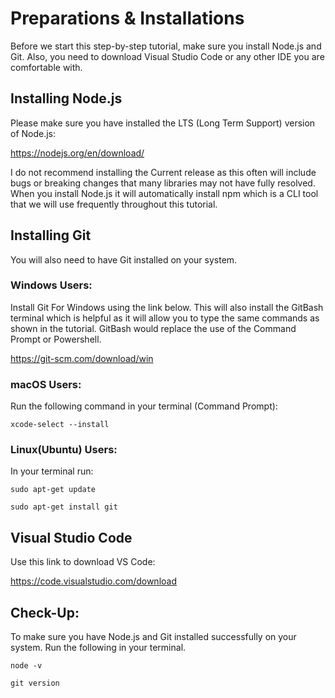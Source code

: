 # Preparations & Installations
Before we start this step-by-step tutorial, make sure you install Node.js and Git. Also, you need to download Visual Studio Code or any other IDE you are comfortable with.  

## Installing Node.js
Please make sure you have installed the LTS (Long Term Support) version of Node.js: 

https://nodejs.org/en/download/  

I do not recommend installing the Current release as this often will include bugs or breaking changes that many libraries may not have fully resolved. When you install Node.js it will automatically install npm which is a CLI tool that we will use frequently throughout this tutorial.

## Installing Git
You will also need to have Git installed on your system.

### Windows Users:
Install Git For Windows using the link below. This will also install the GitBash terminal which is helpful as it will allow you to type the same commands as shown in the tutorial. GitBash would replace the use of the Command Prompt or Powershell.  

https://git-scm.com/download/win  

### macOS Users:  
Run the following command in your terminal (Command Prompt):  
```
xcode-select --install
```

### Linux(Ubuntu) Users:  
In your terminal run:  
```
sudo apt-get update
```
```
sudo apt-get install git
```

## Visual Studio Code  

Use this link to download VS Code:  

https://code.visualstudio.com/download  


## Check-Up:  
To make sure you have Node.js and Git installed successfully on your system. Run the following in your terminal.
```
node -v
```
```
git version
```
